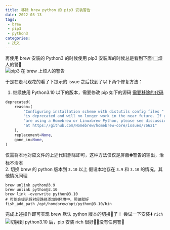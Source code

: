 ```yaml
---
title: 移除 brew python 的 pip3 安装警告
date: 2022-03-13
tags:
 - brew
 - pip3
 - python3
categories:
 - 技文
---
```


再使用 brew 安装的 Python3 的时候使用 pip3 安装库的时候总是看到下面👇🏻烦人的警🛑  
![pip3 在 brew 上烦人的警告](/images/kupj1b65xzZSh2q.png)

<!-- more -->

于是在走马观花的看了下提示的 issue 之后找到了以下两个修复方法：  
1. 继续使用 Python3.10 以下的版本，需要修改 pip 如下的源码
[需要移除的代码](https://github.com/pypa/pip/blob/ec8edbf5df977bb88e1c777dd44e26664d81e216/src/pip/_internal/locations/__init__.py#L383-L392)   
```python
deprecated(
    reason=(
        "Configuring installation scheme with distutils config files "
        "is deprecated and will no longer work in the near future. If you "
        "are using a Homebrew or Linuxbrew Python, please see discussion "
        "at https://github.com/Homebrew/homebrew-core/issues/76621"
    ),
    replacement=None,
    gone_in=None,
)
```
仅需将本地对应文件的上述代码删除即可，这种方法仅仅是屏蔽⛔️警告的输出，治标不治本  
2. 切换 brew 的 python 版本到 `3.10` 以上
假设本地存在 `3.9` 和 `3.10` 的情况，其他情况同理
```shell
brew unlink python@3.9
brew unlink python@3.10
brew link -overwrite python@3.10
# 可能会提示将对应路径添加到环境中，照做就好
fish_add_path /opt/homebrew/opt/python@3.10/bin
```
完成上述操作即可实现 brew 默认 python 版本的切换🔄了！
尝试一下安装⬇️  `rich`
![切换到 python3.10 后，pip 安装 rich](/images/ZPWnmdzQj1qU72c.png)
很好👍🏻没有任何警🛑   


